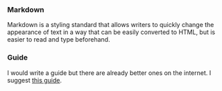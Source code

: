 ### Markdown
Markdown is a styling standard that allows writers to quickly change the appearance of text in a way that can be easily converted to HTML, but is easier to read and type beforehand.  

### Guide
I would write a guide but there are already better ones on the internet. I suggest [this guide](https://github.com/adam-p/markdown-here/wiki/Markdown-Cheatsheet).

